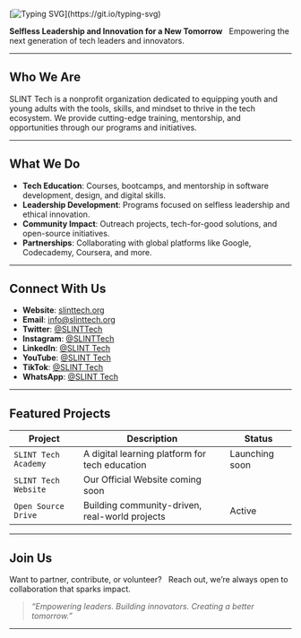 [![Typing SVG](https://readme-typing-svg.demolab.com?font=Fira+Code&pause=1000&width=435&lines=%F0%9F%99%8B%E2%80%8D%E2%99%80%EF%B8%8F+Welcome+to+SLINT+Tech+%F0%9F%98%8A;%F0%9F%A5%B7+Empowering+leaders+%F0%9F%AB%A1;%F0%9F%91%A9%E2%80%8D%F0%9F%92%BB+Building+innovators+%F0%9F%91%A8%E2%80%8D%F0%9F%92%BB;+++%F0%9F%A4%9D+Creating+a+better+tomorrow+%F0%9F%A5%82.)](https://git.io/typing-svg)

**Selfless Leadership and Innovation for a New Tomorrow**  
Empowering the next generation of tech leaders and innovators.

---

## Who We Are

SLINT Tech is a nonprofit organization dedicated to equipping youth and young adults with the tools, skills, and mindset to thrive in the tech ecosystem. We provide cutting-edge training, mentorship, and opportunities through our programs and initiatives.

---

## What We Do

- **Tech Education**: Courses, bootcamps, and mentorship in software development, design, and digital skills.
- **Leadership Development**: Programs focused on selfless leadership and ethical innovation.
- **Community Impact**: Outreach projects, tech-for-good solutions, and open-source initiatives.
- **Partnerships**: Collaborating with global platforms like Google, Codecademy, Coursera, and more.

---

## Connect With Us

- **Website**: [slinttech.org](https://slinttech.org)
- **Email**: [info@slinttech.org](mailto:admin@slinttech.org)
- **Twitter**: [@SLINTTech](https://x.com/slinttech?s=21)
- **Instagram**: [@SLINTTech](https://www.instagram.com/slinttech/) 
- **LinkedIn**: [@SLINT Tech](https://linkedin.com/company/slinttech/)
- **YouTube**: [@SLINT Tech](https://youtube.com/@slinttech/)
- **TikTok**: [@SLINT Tech](https://www.tiktok.com/@slint.tech)
- **WhatsApp**: [@SLINT Tech]([https://www.tiktok.com/@slint.tech](https://whatsapp.com/channel/0029VbAn0CT3gvWdSYOcV62l))

---

## Featured Projects

| Project | Description | Status |
|--------|-------------|--------|
| `SLINT Tech Academy` | A digital learning platform for tech education | Launching soon |
| `SLINT Tech Website` | Our Official Website coming soon |
| `Open Source Drive` | Building community-driven, real-world projects | Active |

---

## Join Us

Want to partner, contribute, or volunteer?  
Reach out, we’re always open to collaboration that sparks impact.

> *“Empowering leaders. Building innovators. Creating a better tomorrow.”*

---

